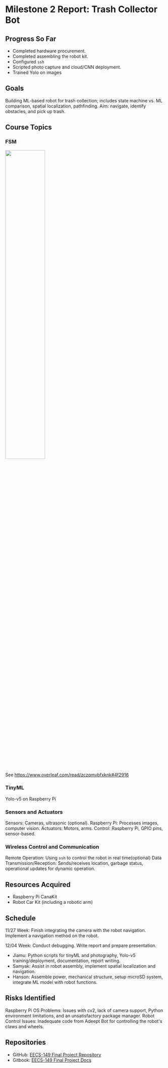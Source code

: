 # Milestone 2 Report: Trash Collector Bot

## Progress So Far
- Completed hardware procurement.
- Completed assembling the robot kit.
- Configured `ssh`
- Scripted photo capture and cloud/CNN deployment.
- Trained Yolo on images

## Goals 

Building ML-based robot for trash collection; includes state machine vs. ML comparison, spatial localization, pathfinding. Aim: navigate, identify obstacles, and pick up trash.

## Course Topics
### FSM

<img width="50%" src="https://github.com/jimchen2/EECS-149-Final-Project/assets/123833550/174bcfe7-8111-407b-9c8c-0eb78aba4025"></img>

See https://www.overleaf.com/read/zczqmvbfxknk#4f2916
### TinyML

Yolo-v5 on Raspberry Pi

### Sensors and Actuators
Sensors: Cameras, ultrasonic (optional).
Raspberry Pi: Processes images, computer vision.
Actuators: Motors, arms.
Control: Raspberry Pi, GPIO pins, sensor-based.

### Wireless Control and Communication

Remote Operation: Using `ssh` to control the robot in real time(optional)
Data Transmission/Reception: Sends/receives location, garbage status, operational updates for dynamic operation.


## Resources Acquired
- Raspberry Pi CanaKit
- Robot Car Kit (including a robotic arm)

## Schedule

11/27 Week: Finish integrating the camera with the robot navigation. Implement a navigation method on the robot.

12/04 Week: Conduct debugging. Write report and prepare presentation.

- Jiamu: Python scripts for tinyML and photography, Yolo-v5 training/deployment, documentation, report writing.
- Samyak: Assist in robot assembly, implement spatial localization and navigation.
- Hanson: Assemble power, mechanical structure, setup microSD system, integrate ML model with robot functions.


## Risks Identified
Raspberry Pi OS Problems: Issues with cv2, lack of camera support, Python environment limitations, and an unsatisfactory package manager.
Robot Control Issues: Inadequate code from Adeept Bot for controlling the robot's claws and wheels.

## Repositories
- GitHub: [EECS-149 Final Project Repository](https://github.com/jimchen2/EECS-149-Final-Project)
- Gitbook: [EECS-149 Final Project Docs](https://berkeley-7.gitbook.io/pro/)
